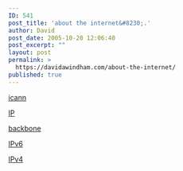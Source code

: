 ```yaml
---
ID: 541
post_title: 'about the internet&#8230;.'
author: David
post_date: 2005-10-20 12:06:40
post_excerpt: ""
layout: post
permalink: >
  https://davidawindham.com/about-the-internet/
published: true
---
```

<a href="http://www.icann.org/faq/">icann

<a href="http://en.wikipedia.org/wiki/Internet_protocol_suite">IP

<a href="http://www.nic.mil/dodnic/">backbone

<a href="http://playground.sun.com/ipv6/INET-IPng-Paper.html">IPv6

<a href="http://en.wikipedia.org/wiki/IPv4#Exhaustion">IPv4

